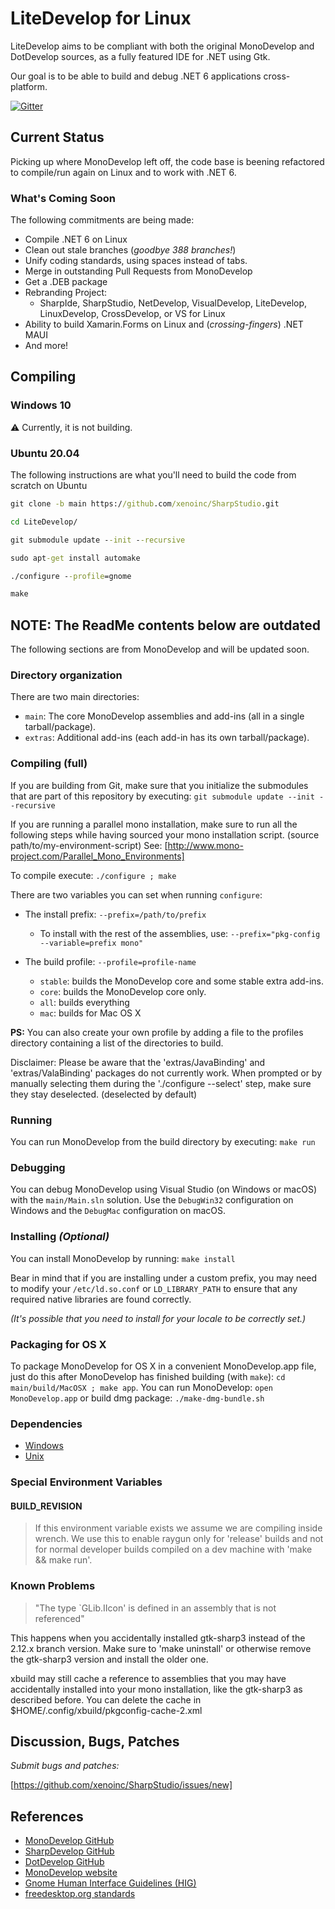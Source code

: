 # LiteDevelop for Linux

LiteDevelop aims to be compliant with both the original MonoDevelop and DotDevelop sources, as a fully featured IDE for .NET using Gtk.

Our goal is to be able to build and debug .NET 6 applications cross-platform.

[![Gitter](https://badges.gitter.im/Join%20Chat.svg)](https://gitter.im/mono/monodevelop?utm_source=badge&utm_medium=badge&utm_campaign=pr-badge&utm_content=badge)

## Current Status

Picking up where MonoDevelop left off, the code base is beening refactored to compile/run again on Linux and to work with .NET 6.

### What's Coming Soon

The following commitments are being made:

* Compile .NET 6 on Linux
* Clean out stale branches (_goodbye 388 branches!_)
* Unify coding standards, using spaces instead of tabs.
* Merge in outstanding Pull Requests from MonoDevelop
* Get a .DEB package
* Rebranding Project:
  * SharpIde, SharpStudio, NetDevelop, VisualDevelop, LiteDevelop, LinuxDevelop, CrossDevelop, or VS for Linux
* Ability to build Xamarin.Forms on Linux and (_crossing-fingers_) .NET MAUI
* And more!

## Compiling

### Windows 10

:warning: Currently, it is not building.

### Ubuntu 20.04

The following instructions are what you'll need to build the code from scratch on Ubuntu

```cmd
git clone -b main https://github.com/xenoinc/SharpStudio.git

cd LiteDevelop/

git submodule update --init --recursive

sudo apt-get install automake

./configure --profile=gnome

make
```

## NOTE: The ReadMe contents below are outdated

The following sections are from MonoDevelop and will be updated soon.

### Directory organization

There are two main directories:

* `main`: The core MonoDevelop assemblies and add-ins (all in a single
    tarball/package).
* `extras`: Additional add-ins (each add-in has its own
    tarball/package).

### Compiling (full)

If you are building from Git, make sure that you initialize the submodules
that are part of this repository by executing:
`git submodule update --init --recursive`

If you are running a parallel mono installation, make sure to run all the following steps
while having sourced your mono installation script. (source path/to/my-environment-script)
See: [http://www.mono-project.com/Parallel_Mono_Environments]

To compile execute:
`./configure ; make`

There are two variables you can set when running `configure`:

* The install prefix: `--prefix=/path/to/prefix`
  * To install with the rest of the assemblies, use:
  `--prefix="pkg-config --variable=prefix mono"`

* The build profile: `--profile=profile-name`
  * `stable`: builds the MonoDevelop core and some stable extra add-ins.
  * `core`: builds the MonoDevelop core only.
  * `all`: builds everything
  * `mac`: builds for Mac OS X

**PS:** You can also create your own profile by adding a file to the profiles directory containing a list of the directories to build.

Disclaimer: Please be aware that the 'extras/JavaBinding' and 'extras/ValaBinding' packages do not currently work. When prompted or by manually selecting them during the './configure --select' step, make sure they stay deselected. (deselected by default)

### Running

You can run MonoDevelop from the build directory by executing:
`make run`

### Debugging

You can debug MonoDevelop using Visual Studio (on Windows or macOS) with the
`main/Main.sln` solution. Use the `DebugWin32` configuration on Windows and the
`DebugMac` configuration on macOS.

### Installing *(Optional)*

You can install MonoDevelop by running:
`make install`

Bear in mind that if you are installing under a custom prefix, you may need to modify your `/etc/ld.so.conf` or `LD_LIBRARY_PATH` to ensure that any required native libraries are found correctly.

*(It's possible that you need to install for your locale to be
correctly set.)*

### Packaging for OS X

To package MonoDevelop for OS X in a convenient MonoDevelop.app
file, just do this after MonoDevelop has finished building (with
`make`): `cd main/build/MacOSX ; make app`.
You can run MonoDevelop: `open MonoDevelop.app` or build dmg package: `./make-dmg-bundle.sh`

### Dependencies

* [Windows](https://github.com/mono/md-website/blob/gh-pages/developers/building-monodevelop.md#prerequisites-and-source)
* [Unix](http://www.monodevelop.com/developers/building-monodevelop/#linux)

### Special Environment Variables

#### BUILD_REVISION

> If this environment variable exists we assume we are compiling inside wrench.
> We use this to enable raygun only for 'release' builds and not for normal
> developer builds compiled on a dev machine with 'make && make run'.

### Known Problems

> "The type `GLib.IIcon' is defined in an assembly that is not referenced"

This happens when you accidentally installed gtk-sharp3 instead of the 2.12.x branch version.
Make sure to 'make uninstall' or otherwise remove the gtk-sharp3 version and install the older one.

xbuild may still cache a reference to assemblies that you may have accidentally installed into your mono installation,
like the gtk-sharp3 as described before. You can delete the cache in $HOME/.config/xbuild/pkgconfig-cache-2.xml

## Discussion, Bugs, Patches

_Submit bugs and patches:_

[https://github.com/xenoinc/SharpStudio/issues/new]

## References

* [MonoDevelop GitHub](https://github.com/mono/monodevelop)
* [SharpDevelop GitHub](https://github.com/icsharpcode/SharpDevelop)
* [DotDevelop GitHub](https://github.com/dotdevelop)
* [MonoDevelop website](http://www.monodevelop.com)
* [Gnome Human Interface Guidelines (HIG)](https://developer.gnome.org/hig/stable/)
* [freedesktop.org standards](http://freedesktop.org/Standards/)
